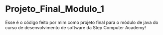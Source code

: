 # Projeto_Final_Modulo_1

Esse é o código feito por mim como projeto final para o módulo de java do curso de desenvolvimento de software da Step Computer Academy!
